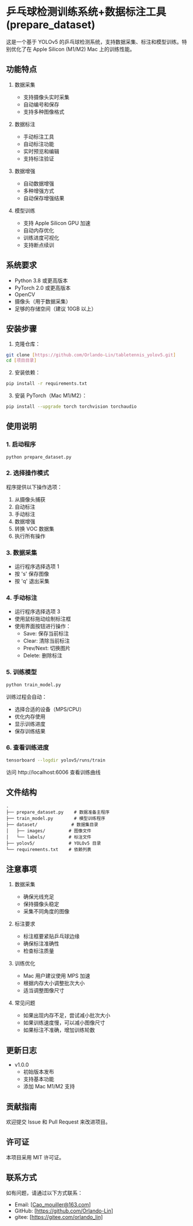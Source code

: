 # 乒乓球检测训练系统+数据标注工具(prepare_dataset)

这是一个基于 YOLOv5 的乒乓球检测系统，支持数据采集、标注和模型训练。特别优化了在 Apple Silicon (M1/M2) Mac 上的训练性能。

## 功能特点

1. 数据采集
   - 支持摄像头实时采集
   - 自动编号和保存
   - 支持多种图像格式

2. 数据标注
   - 手动标注工具
   - 自动标注功能
   - 实时预览和编辑
   - 支持标注验证

3. 数据增强
   - 自动数据增强
   - 多种增强方式
   - 自动保存增强结果

4. 模型训练
   - 支持 Apple Silicon GPU 加速
   - 自动内存优化
   - 训练进度可视化
   - 支持断点续训

## 系统要求

- Python 3.8 或更高版本
- PyTorch 2.0 或更高版本
- OpenCV
- 摄像头（用于数据采集）
- 足够的存储空间（建议 10GB 以上）

## 安装步骤

1. 克隆仓库：

```bash
git clone [https://github.com/Orlando-Lin/tabletennis_yolov5.git]
cd [项目目录]
```

2. 安装依赖：

```bash
pip install -r requirements.txt
```

3. 安装 PyTorch（Mac M1/M2）：

```bash
pip install --upgrade torch torchvision torchaudio
```

## 使用说明

### 1. 启动程序

```bash
python prepare_dataset.py
```

### 2. 选择操作模式
程序提供以下操作选项：
1. 从摄像头捕获
2. 自动标注
3. 手动标注
4. 数据增强
5. 转换 VOC 数据集
6. 执行所有操作

### 3. 数据采集
- 运行程序选择选项 1
- 按 's' 保存图像
- 按 'q' 退出采集

### 4. 手动标注
- 运行程序选择选项 3
- 使用鼠标拖动绘制标注框
- 使用界面按钮进行操作：
  - Save: 保存当前标注
  - Clear: 清除当前标注
  - Prev/Next: 切换图片
  - Delete: 删除标注

### 5. 训练模型

```bash
python train_model.py
```

训练过程会自动：
- 选择合适的设备（MPS/CPU）
- 优化内存使用
- 显示训练进度
- 保存训练结果

### 6. 查看训练进度

```bash
tensorboard --logdir yolov5/runs/train
```
访问 http://localhost:6006 查看训练曲线

## 文件结构
```
.
├── prepare_dataset.py    # 数据准备主程序
├── train_model.py        # 模型训练程序
├── dataset/             # 数据集目录
│   ├── images/         # 图像文件
│   └── labels/         # 标注文件
├── yolov5/             # YOLOv5 目录
└── requirements.txt    # 依赖列表
```

## 注意事项

1. 数据采集
   - 确保光线充足
   - 保持摄像头稳定
   - 采集不同角度的图像

2. 标注要求
   - 标注框要紧贴乒乓球边缘
   - 确保标注准确性
   - 检查标注质量

3. 训练优化
   - Mac 用户建议使用 MPS 加速
   - 根据内存大小调整批次大小
   - 适当调整图像尺寸

4. 常见问题
   - 如果出现内存不足，尝试减小批次大小
   - 如果训练速度慢，可以减小图像尺寸
   - 如果标注不准确，增加训练轮数

## 更新日志

- v1.0.0
  - 初始版本发布
  - 支持基本功能
  - 添加 Mac M1/M2 支持

## 贡献指南

欢迎提交 Issue 和 Pull Request 来改进项目。

## 许可证

本项目采用 MIT 许可证。

## 联系方式

如有问题，请通过以下方式联系：
- Email: [Cao_mouiller@163.com]
- GitHub: [https://github.com/Orlando-Lin]
- gitee: [https://gitee.com/orlando_lin]